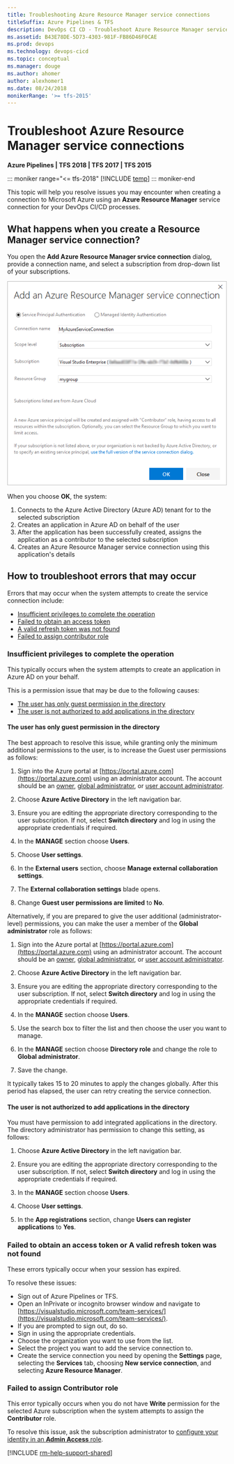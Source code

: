 ```yaml
---
title: Troubleshooting Azure Resource Manager service connections
titleSuffix: Azure Pipelines & TFS
description: DevOps CI CD - Troubleshoot Azure Resource Manager service connections in Azure Pipelines and Team Foundation Server (TFS)
ms.assetid: B43E78DE-5D73-4303-981F-FB86D46F0CAE
ms.prod: devops
ms.technology: devops-cicd
ms.topic: conceptual
ms.manager: douge
ms.author: ahomer
author: alexhomer1
ms.date: 08/24/2018
monikerRange: '>= tfs-2015'
---
```


# Troubleshoot Azure Resource Manager service connections

**Azure Pipelines | TFS 2018 | TFS 2017 | TFS 2015**

::: moniker range="<= tfs-2018"
[!INCLUDE [temp](../_shared/concept-rename-note.md)]
::: moniker-end

This topic will help you resolve issues you may encounter when creating
a connection to Microsoft Azure using an **Azure Resource Manager** service connection
for your DevOps CI/CD processes.

<a name="whathappens"></a>
## What happens when you create a Resource Manager service connection?

You open the **Add Azure Resource Manager srvice connection** dialog,
provide a connection name, and select a subscription from drop-down
list of your subscriptions.  

![The Add Azure Resource Manager srvice connection dialog](_img/azure-rm-endpoint/azure-rm-endpoint-01.png)

When you choose **OK**, the system:

1. Connects to the Azure Active Directory (Azure AD) tenant for to the selected subscription
1. Creates an application in Azure AD on behalf of the user
1. After the application has been successfully created, assigns the application as a contributor to the selected subscription
1. Creates an Azure Resource Manager service connection using this application's details

<a name="troubleshoot"></a>
## How to troubleshoot errors that may occur

Errors that may occur when the system attempts to create the service connection include:

* [Insufficient privileges to complete the operation](#privileges)
* [Failed to obtain an access token](#sessionexpired)
* [A valid refresh token was not found](#sessionexpired)
* [Failed to assign contributor role](#contributorrole)

<a name="privileges"></a>
### Insufficient privileges to complete the operation

This typically occurs when the system attempts to create an
application in Azure AD on your behalf.

This is a permission issue that may be due to the following causes:

* [The user has only guest permission in the directory](#guestonly)
* [The user is not authorized to add applications in the directory](#notauthtoadd)

<a name="guestonly"></a>
#### The user has only guest permission in the directory

The best approach to resolve this issue, while granting only the minimum additional permissions
to the user, is to increase the Guest user permissions as follows:

1. Sign into the Azure portal at [https://portal.azure.com](https://portal.azure.com) using an administrator account.
   The account should be an [owner](/azure/role-based-access-control/built-in-roles#owner),
   [global administrator](/azure/active-directory/active-directory-assign-admin-roles-azure-portal#global-administrator), or
   [user account administrator](/azure/active-directory/active-directory-assign-admin-roles-azure-portal#user-account-administrator).

1. Choose **Azure Active Directory** in the left navigation bar.

1. Ensure you are editing the appropriate directory corresponding to the user subscription. If not, select **Switch directory** and log in using the appropriate credentials if required.

1. In the **MANAGE** section choose **Users**.

1. Choose **User settings**.

1. In the **External users** section, choose **Manage external collaboration settings**.

1. The **External collaboration settings** blade opens.

1. Change **Guest user permissions are limited** to **No**.

Alternatively, if you are prepared to give the user additional (administrator-level) permissions,
you can make the user a member of the **Global administrator** role as follows:

1. Sign into the Azure portal at [https://portal.azure.com](https://portal.azure.com) using an administrator account.
   The account should be an [owner](/azure/role-based-access-control/built-in-roles#owner),
   [global administrator](/azure/active-directory/active-directory-assign-admin-roles-azure-portal#global-administrator), or
   [user account administrator](/azure/active-directory/active-directory-assign-admin-roles-azure-portal#user-account-administrator).

1. Choose **Azure Active Directory** in the left navigation bar.

1. Ensure you are editing the appropriate directory corresponding to the user subscription. If not, select **Switch directory** and log in using the appropriate credentials if required.

1. In the **MANAGE** section choose **Users**.
   
1. Use the search box to filter the list and then choose the user you want to manage.

1. In the **MANAGE** section choose **Directory role** and change the role to **Global administrator**.

1. Save the change.

It typically takes 15 to 20 minutes to apply the changes globally.
After this period has elapsed, the user can retry creating the service connection.

<a name="notauthtoadd"></a>
#### The user is not authorized to add applications in the directory

You must have permission to add integrated applications in the directory.
The directory administrator has permission to change this setting, as follows:

1. Choose **Azure Active Directory** in the left navigation bar.

1. Ensure you are editing the appropriate directory corresponding to the user subscription. If not, select **Switch directory** and log in using the appropriate credentials if required.

1. In the **MANAGE** section choose **Users**.

1. Choose **User settings**.

1. In the **App registrations** section, change **Users can register applications** to **Yes**.

<a name="sessionexpired"></a>
### Failed to obtain an access token or A valid refresh token was not found

These errors typically occur when your session has expired.

To resolve these issues:

* Sign out of Azure Pipelines or TFS.
* Open an InPrivate or incognito browser window and navigate to [https://visualstudio.microsoft.com/team-services/](https://visualstudio.microsoft.com/team-services/).
* If you are prompted to sign out, do so.
* Sign in using the appropriate credentials.
* Choose the organization you want to use from the list.
* Select the project you want to add the service connection to.
* Create the service connection you need by opening the **Settings** page, selecting the **Services** tab,
  choosing **New service connection**, and selecting **Azure Resource Manager**.

<a name="contributorrole"></a>
### Failed to assign Contributor role

This error typically occurs when you do not have **Write** permission
for the selected Azure subscription when the system attempts to assign
the **Contributor** role.

To resolve this issue, ask the subscription administrator to
[configure your identity in an **Admin Access** role](/azure/active-directory/fundamentals/active-directory-users-assign-role-azure-portal).

[!INCLUDE [rm-help-support-shared](../_shared/rm-help-support-shared.md)]
